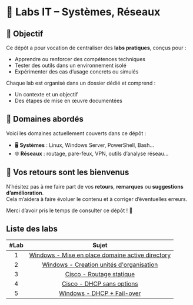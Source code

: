 # 🧪 Labs IT – Systèmes, Réseaux

## 🎯 Objectif

Ce dépôt a pour vocation de centraliser des **labs pratiques**, conçus pour :

- Apprendre ou renforcer des compétences techniques
- Tester des outils dans un environnement isolé
- Expérimenter des cas d’usage concrets ou simulés

Chaque lab est organisé dans un dossier dédié et comprend :

- Un contexte et un objectif
- Des étapes de mise en œuvre documentées

## 🧰 Domaines abordés

Voici les domaines actuellement couverts dans ce dépôt :

- 🖥️ **Systèmes** : Linux, Windows Server, PowerShell, Bash...
- 🌐 **Réseaux** : routage, pare-feux, VPN, outils d’analyse réseau...

## 📣 Vos retours sont les bienvenus

N’hésitez pas à me faire part de vos **retours**, **remarques** ou **suggestions d’amélioration**.  
Cela m’aidera à faire évoluer le contenu et à corriger d’éventuelles erreurs.

Merci d’avoir pris le temps de consulter ce dépôt ! 🚀

## Liste des labs

|#Lab|Sujet|
|:-:|:-:|
|1|[Windows - Mise en place domaine active directory](./Windows/creation%20active%20directory/README.md)|
|2|[Windows - Creation unités d'organisation](./Windows/creation%20OU/README.md)|
|3|[Cisco - Routage statique](./Cisco/Routage%20statique/README.md)|
|4|[Cisco - DHCP sans options](./Cisco/DHCP/README.md)|
|5|[Windows - DHCP + Fail-over](./Windows/dhcp+failover/README.md)|
